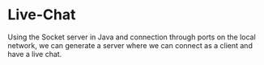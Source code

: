 # Live-Chat
Using the Socket server in Java and connection through ports on the local network, we can generate a server where we can connect as a client and have a live chat.
